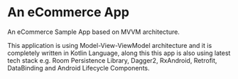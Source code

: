 # An eCommerce App
An eCommerce Sample App based on MVVM architecture.

This application is using Model-View-ViewModel architecture and it is completely written in Kotlin Language, 
along this this app is also using latest tech stack e.g. Room Persistence Library, Dagger2, RxAndroid, Retrofit, DataBinding and Android Lifecycle Components. 

